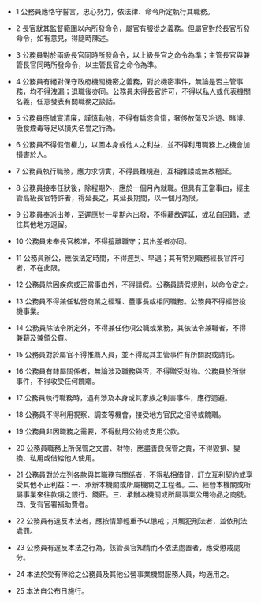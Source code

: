 * 1 公務員應恪守誓言，忠心努力，依法律、命令所定執行其職務。

* 2 長官就其監督範圍以內所發命令，屬官有服從之義務。但屬官對於長官所發命令，如有意見，得隨時陳述。

* 3 公務員對於兩級長官同時所發命令，以上級長官之命令為準；主管長官與兼管長官同時所發命令，以主管長官之命令為準。

* 4 公務員有絕對保守政府機關機密之義務，對於機密事件，無論是否主管事務，均不得洩漏；退職後亦同。公務員未得長官許可，不得以私人或代表機關名義，任意發表有關職務之談話。

* 5 公務員應誠實清廉，謹慎勤勉，不得有驕恣貪惰，奢侈放蕩及冶遊、賭博、吸食煙毒等足以損失名譽之行為。

* 6 公務員不得假借權力，以圖本身或他人之利益，並不得利用職務上之機會加損害於人。

* 7 公務員執行職務，應力求切實，不得畏難規避，互相推諉或無故稽延。

* 8 公務員接奉任狀後，除程期外，應於一個月內就職。但具有正當事由，經主管高級長官特許者，得延長之，其延長期間，以一個月為限。

* 9 公務員奉派出差，至遲應於一星期內出發，不得藉故遲延，或私自回籍，或往其他地方逗留。

* 10 公務員未奉長官核准，不得擅離職守；其出差者亦同。

* 11 公務員辦公，應依法定時間，不得遲到、早退；其有特別職務經長官許可者，不在此限。

* 12 公務員除因疾病或正當事由外，不得請假。公務員請假規則，以命令定之。

* 13 公務員不得兼任私營商業之經理、董事長或相同職務。公務員不得經營投機事業。

* 14 公務員除法令所定外，不得兼任他項公職或業務，其依法令兼職者，不得兼薪及兼領公費。

* 15 公務員對於屬官不得推薦人員，並不得就其主管事件有所關說或請託。

* 16 公務員有隸屬關係者，無論涉及職務與否，不得贈受財物。公務員於所辦事件，不得收受任何餽贈。

* 17 公務員執行職務時，遇有涉及本身或其家族之利害事件，應行迴避。

* 18 公務員不得利用視察、調查等機會，接受地方官民之招待或餽贈。

* 19 公務員非因職務之需要，不得動用公物或支用公款。

* 20 公務員職務上所保管之文書、財物，應盡善良保管之責，不得毀損、變換、私用或借給他人使用。

* 21 公務員對於左列各款與其職務有關係者，不得私相借貸，訂立互利契約或享受其他不正利益：一、承辦本機關或所屬機關之工程者。二、經營本機關或所屬事業來往款項之銀行、錢莊。三、承辦本機關或所屬事業公用物品之商號。四、受有官署補助費者。

* 22 公務員有違反本法者，應按情節輕重予以懲戒；其觸犯刑法者，並依刑法處罰。

* 23 公務員有違反本法之行為，該管長官知情而不依法處置者，應受懲戒處分。

* 24 本法於受有俸給之公務員及其他公營事業機關服務人員，均適用之。

* 25 本法自公布日施行。

